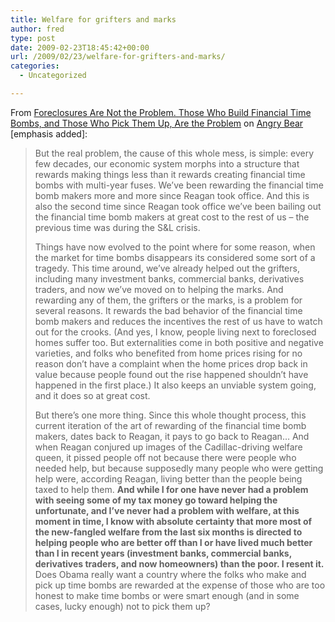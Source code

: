 ```yaml
---
title: Welfare for grifters and marks
author: fred
type: post
date: 2009-02-23T18:45:42+00:00
url: /2009/02/23/welfare-for-grifters-and-marks/
categories:
  - Uncategorized

---
```

From [Foreclosures Are Not the Problem. Those Who Build Financial Time Bombs, and Those Who Pick Them Up, Are the Problem][1] on [Angry Bear][2] [emphasis added]:

> But the real problem, the cause of this whole mess, is simple: every few decades, our economic system morphs into a structure that rewards making things less than it rewards creating financial time bombs with multi-year fuses. We&#8217;ve been rewarding the financial time bomb makers more and more since Reagan took office. And this is also the second time since Reagan took office we&#8217;ve been bailing out the financial time bomb makers at great cost to the rest of us &#8211; the previous time was during the S&L crisis. 
> 
> Things have now evolved to the point where for some reason, when the market for time bombs disappears its considered some sort of a tragedy. This time around, we&#8217;ve already helped out the grifters, including many investment banks, commercial banks, derivatives traders, and now we&#8217;ve moved on to helping the marks. And rewarding any of them, the grifters or the marks, is a problem for several reasons. It rewards the bad behavior of the financial time bomb makers and reduces the incentives the rest of us have to watch out for the crooks. (And yes, I know, people living next to foreclosed homes suffer too. But externalities come in both positive and negative varieties, and folks who benefited from home prices rising for no reason don&#8217;t have a complaint when the home prices drop back in value because people found out the rise happened shouldn&#8217;t have happened in the first place.) It also keeps an unviable system going, and it does so at great cost.
> 
> But there&#8217;s one more thing. Since this whole thought process, this current iteration of the art of rewarding of the financial time bomb makers, dates back to Reagan, it pays to go back to Reagan&#8230; And when Reagan conjured up images of the Cadillac-driving welfare queen, it pissed people off not because there were people who needed help, but because supposedly many people who were getting help were, according Reagan, living better than the people being taxed to help them. **And while I for one have never had a problem with seeing some of my tax money go toward helping the unfortunate, and I&#8217;ve never had a problem with welfare, at this moment in time, I know with absolute certainty that more most of the new-fangled welfare from the last six months is directed to helping people who are better off than I or have lived much better than I in recent years (investment banks, commercial banks, derivatives traders, and now homeowners) than the poor. I resent it.** Does Obama really want a country where the folks who make and pick up time bombs are rewarded at the expense of those who are too honest to make time bombs or were smart enough (and in some cases, lucky enough) not to pick them up?

 [1]: http://angrybear.blogspot.com/2009/02/foreclosures-are-not-problem-those-who.html
 [2]: http://angrybear.blogspot.com/